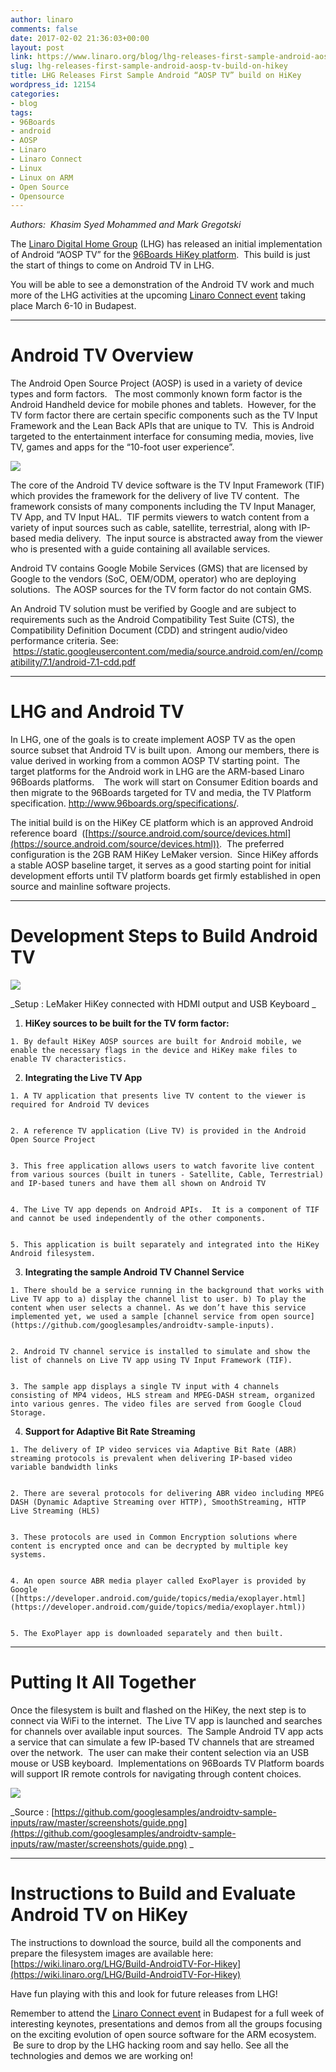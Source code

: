 ```yaml
---
author: linaro
comments: false
date: 2017-02-02 21:36:03+00:00
layout: post
link: https://www.linaro.org/blog/lhg-releases-first-sample-android-aosp-tv-build-on-hikey/
slug: lhg-releases-first-sample-android-aosp-tv-build-on-hikey
title: LHG Releases First Sample Android “AOSP TV” build on HiKey
wordpress_id: 12154
categories:
- blog
tags:
- 96Boards
- android
- AOSP
- Linaro
- Linaro Connect
- Linux
- Linux on ARM
- Open Source
- Opensource
---
```


_Authors:  Khasim Syed Mohammed and Mark Gregotski_

The [Linaro Digital Home Group](http://www.linaro.org/groups/lhg/) (LHG) has released an initial implementation of Android “AOSP TV” for the [96Boards HiKey platform](http://www.96boards.org/product/hikey/).  This build is just the start of things to come on Android TV in LHG. 

You will be able to see a demonstration of the Android TV work and much more of the LHG activities at the upcoming [Linaro Connect event](http://connect.linaro.org/) taking place March 6-10 in Budapest.




* * *





# Android TV Overview


The Android Open Source Project (AOSP) is used in a variety of device types and form factors.   The most commonly known form factor is the Android Handheld device for mobile phones and tablets.  However, for the TV form factor there are certain specific components such as the TV Input Framework and the Lean Back APIs that are unique to TV.  This is Android targeted to the entertainment interface for consuming media, movies, live TV, games and apps for the “10-foot user experience”.

![](/assets/blog/lhg-android-tv-blog-image-1.jpg)

The core of the Android TV device software is the TV Input Framework (TIF) which provides the framework for the delivery of live TV content.  The framework consists of many components including the TV Input Manager, TV App, and TV Input HAL.  TIF permits viewers to watch content from a variety of input sources such as cable, satellite, terrestrial, along with IP-based media delivery.  The input source is abstracted away from the viewer who is presented with a guide containing all available services.

Android TV contains Google Mobile Services (GMS) that are licensed by Google to the vendors (SoC, OEM/ODM, operator) who are deploying solutions.  The AOSP sources for the TV form factor do not contain GMS.

An Android TV solution must be verified by Google and are subject to requirements such as the Android Compatibility Test Suite (CTS), the Compatibility Definition Document (CDD) and stringent audio/video performance criteria. See:  [https://static.googleusercontent.com/media/source.android.com/en//compatibility/7.1/android-7.1-cdd.pdf
](https://static.googleusercontent.com/media/source.android.com/en//compatibility/7.1/android-7.1-cdd.pdf)



* * *





# LHG and Android TV


In LHG, one of the goals is to create implement AOSP TV as the open source subset that Android TV is built upon.  Among our members, there is value derived in working from a common AOSP TV starting point.  The target platforms for the Android work in LHG are the ARM-based Linaro 96Boards platforms.    The work will start on Consumer Edition boards and then migrate to the 96Boards targeted for TV and media, the TV Platform specification. http://www.96boards.org/specifications/.

The initial build is on the HiKey CE platform which is an approved Android reference board  ([https://source.android.com/source/devices.html](https://source.android.com/source/devices.html)).  The preferred configuration is the 2GB RAM HiKey LeMaker version.  Since HiKey affords a stable AOSP baseline target, it serves as a good starting point for initial development efforts until TV platform boards get firmly established in open source and mainline software projects.




* * *





# Development Steps to Build Android TV


![](/assets/blog/lhg-blog-image-2-android-tv.jpg)


_Setup : LeMaker HiKey connected with HDMI output and USB Keyboard _






 	
  1. **HiKey sources to be built for the TV form factor:**

 	
    1. By default HiKey AOSP sources are built for Android mobile, we enable the necessary flags in the device and HiKey make files to enable TV characteristics.





 	
  2. **Integrating the Live TV App**

 	
    1. A TV application that presents live TV content to the viewer is required for Android TV devices

 	
    2. A reference TV application (Live TV) is provided in the Android Open Source Project

 	
    3. This free application allows users to watch favorite live content from various sources (built in tuners - Satellite, Cable, Terrestrial) and IP-based tuners and have them all shown on Android TV

 	
    4. The Live TV app depends on Android APIs.  It is a component of TIF and cannot be used independently of the other components.

 	
    5. This application is built separately and integrated into the HiKey Android filesystem.






 	
  3. **Integrating the sample Android TV Channel Service**

 	
    1. There should be a service running in the background that works with Live TV app to a) display the channel list to user. b) To play the content when user selects a channel. As we don’t have this service implemented yet, we used a sample [channel service from open source](https://github.com/googlesamples/androidtv-sample-inputs).

 	
    2. Android TV channel service is installed to simulate and show the list of channels on Live TV app using TV Input Framework (TIF). 

 	
    3. The sample app displays a single TV input with 4 channels consisting of MP4 videos, HLS stream and MPEG-DASH stream, organized into various genres. The video files are served from Google Cloud Storage.






 	
  4. **Support for Adaptive Bit Rate Streaming**

 	
    1. The delivery of IP video services via Adaptive Bit Rate (ABR) streaming protocols is prevalent when delivering IP-based video variable bandwidth links

 	
    2. There are several protocols for delivering ABR video including MPEG DASH (Dynamic Adaptive Streaming over HTTP), SmoothStreaming, HTTP Live Streaming (HLS)

 	
    3. These protocols are used in Common Encryption solutions where content is encrypted once and can be decrypted by multiple key systems.

 	
    4. An open source ABR media player called ExoPlayer is provided by Google ([https://developer.android.com/guide/topics/media/exoplayer.html](https://developer.android.com/guide/topics/media/exoplayer.html))

 	
    5. The ExoPlayer app is downloaded separately and then built.








* * *





# Putting It All Together


Once the filesystem is built and flashed on the HiKey, the next step is to connect via WiFi to the internet.  The Live TV app is launched and searches for channels over available input sources.  The Sample Android TV app acts a service that can simulate a few IP-based TV channels that are streamed over the network.  The user can make their content selection via an USB mouse or USB keyboard.  Implementations on 96Boards TV Platform boards will support IR remote controls for navigating through content choices.

![](/assets/blog/screenshot-android-tv.jpg)


_Source : [https://github.com/googlesamples/androidtv-sample-inputs/raw/master/screenshots/guide.png](https://github.com/googlesamples/androidtv-sample-inputs/raw/master/screenshots/guide.png)
_






* * *





# Instructions to Build and Evaluate Android TV on HiKey




The instructions to download the source, build all the components and prepare the filesystem images are available here: [https://wiki.linaro.org/LHG/Build-AndroidTV-For-Hikey](https://wiki.linaro.org/LHG/Build-AndroidTV-For-Hikey)




Have fun playing with this and look for future releases from LHG!




Remember to attend the [Linaro Connect event](http://connect.linaro.org/) in Budapest for a full week of interesting keynotes, presentations and demos from all the groups focusing on the exciting evolution of open source software for the ARM ecosystem.  Be sure to drop by the LHG hacking room and say hello. See all the technologies and demos we are working on!
